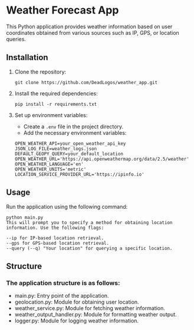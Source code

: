 # Weather Forecast App

This Python application provides weather information based on user coordinates obtained from various sources such as IP, GPS, or location queries.

## Installation

1. Clone the repository:

    ```
    git clone https://github.com/DeadLogos/weather_app.git
    ```

2. Install the required dependencies:

    ```
    pip install -r requirements.txt
    ```

3. Set up environment variables:
   
   - Create a `.env` file in the project directory.
   - Add the necessary environment variables:

    ```
    OPEN_WEATHER_API=your_open_weather_api_key
    JSON_LOG_FILE=weather_logs.json
    DEFAULT_GEOPY_QUERY=your_default_location
    OPEN_WEATHER_URL='https://api.openweathermap.org/data/2.5/weather'
    OPEN_WEATHER_LANGUAGE='en'
    OPEN_WEATHER_UNITS='metric'
    LOCATION_SERVICE_PROVIDER_URL='https://ipinfo.io'
    ```

## Usage

Run the application using the following command:

```
python main.py
This will prompt you to specify a method for obtaining location information. Use the following flags:

--ip for IP-based location retrieval.
--gps for GPS-based location retrieval.
--query (--q) "Your location" for querying a specific location.
```

## Structure

### The application structure is as follows:

 - main.py: Entry point of the application.
 - geolocation.py: Module for obtaining user location.
 - weather_service.py: Module for fetching weather information.
 - weather_output_handler.py: Module for formatting weather output.
 - logger.py: Module for logging weather information.